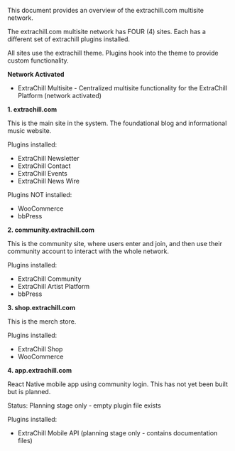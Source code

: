 This document provides an overview of the extrachill.com multisite network.

The extrachill.com multisite network has FOUR (4) sites. Each has a different set of extrachill plugins installed.

All sites use the extrachill theme. Plugins hook into the theme to provide custom functionality.

**Network Activated**

- ExtraChill Multisite - Centralized multisite functionality for the ExtraChill Platform (network activated)

**1. extrachill.com**

This is the main site in the system. The foundational blog and informational music website.

Plugins installed:

- ExtraChill Newsletter
- ExtraChill Contact
- ExtraChill Events
- ExtraChill News Wire

Plugins NOT installed:

- WooCommerce
- bbPress

**2. community.extrachill.com**

This is the community site, where users enter and join, and then use their community account to interact with the whole network.

Plugins installed:

- ExtraChill Community
- ExtraChill Artist Platform
- bbPress

**3. shop.extrachill.com**

This is the merch store.

Plugins installed:

- ExtraChill Shop
- WooCommerce

**4. app.extrachill.com**

React Native mobile app using community login. This has not yet been built but is planned.

Status: Planning stage only - empty plugin file exists

Plugins installed:

- ExtraChill Mobile API (planning stage only - contains documentation files)